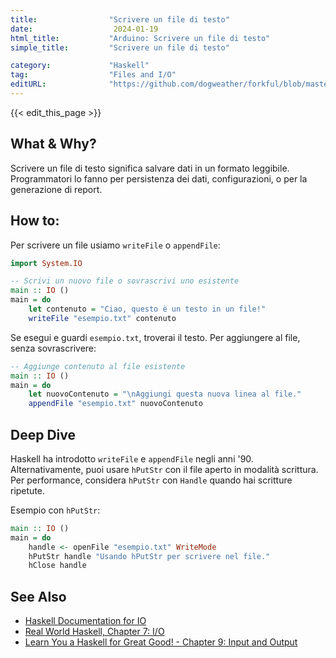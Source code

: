 ```yaml
---
title:                "Scrivere un file di testo"
date:                  2024-01-19
html_title:           "Arduino: Scrivere un file di testo"
simple_title:         "Scrivere un file di testo"

category:             "Haskell"
tag:                  "Files and I/O"
editURL:              "https://github.com/dogweather/forkful/blob/master/content/it/haskell/writing-a-text-file.md"
---
```


{{< edit_this_page >}}

## What & Why?
Scrivere un file di testo significa salvare dati in un formato leggibile. Programmatori lo fanno per persistenza dei dati, configurazioni, o per la generazione di report.

## How to:
Per scrivere un file usiamo `writeFile` o `appendFile`:

```Haskell
import System.IO

-- Scrivi un nuovo file o sovrascrivi uno esistente
main :: IO ()
main = do
    let contenuto = "Ciao, questo è un testo in un file!"
    writeFile "esempio.txt" contenuto
```

Se esegui e guardi `esempio.txt`, troverai il testo. Per aggiungere al file, senza sovrascrivere:

```Haskell
-- Aggiunge contenuto al file esistente
main :: IO ()
main = do
    let nuovoContenuto = "\nAggiungi questa nuova linea al file."
    appendFile "esempio.txt" nuovoContenuto
```

## Deep Dive
Haskell ha introdotto `writeFile` e `appendFile` negli anni '90. Alternativamente, puoi usare `hPutStr` con il file aperto in modalità scrittura. Per performance, considera `hPutStr` con `Handle` quando hai scritture ripetute.

Esempio con `hPutStr`:

```Haskell
main :: IO ()
main = do
    handle <- openFile "esempio.txt" WriteMode
    hPutStr handle "Usando hPutStr per scrivere nel file."
    hClose handle
```

## See Also
- [Haskell Documentation for IO](https://hackage.haskell.org/package/base/docs/Prelude.html#g:25)
- [Real World Haskell, Chapter 7: I/O](http://book.realworldhaskell.org/read/io.html)
- [Learn You a Haskell for Great Good! - Chapter 9: Input and Output](http://learnyouahaskell.com/input-and-output)
